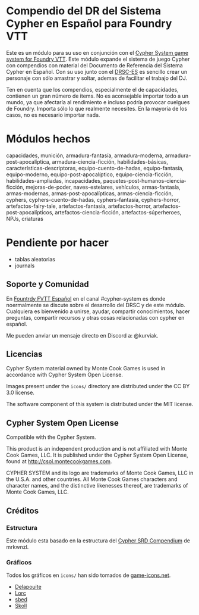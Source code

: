 # Compendio del DR del Sistema Cypher en Español para Foundry VTT

Este es un módulo para su uso en conjunción con el [Cypher System game system for Foundry VTT](https://foundryvtt.com/packages/cyphersystem/). Este módulo expande el sistema de juego Cypher con compendios con material del Documento de Referencia del Sistema Cypher en Español. Con su uso junto con el [DRSC-ES](https://jabelardo.github.io/drsc-es/DRSC-ES.html) es sencillo crear un personaje con sólo arrastrar y soltar, ademas de facilitar el trabajo del DJ.

Ten en cuenta que los compendios, especialmente el de capacidades, contienen un gran número de items. No es aconsejable importar todo a un mundo, ya que afectaría al rendimiento e incluso podría provocar cuelgues de Foundry. Importa sólo lo que realmente necesites. En la mayoría de los casos, no es necesario importar nada.

# Módulos hechos
capacidades, munición, armadura-fantasía, armadura-moderna, armadura-post-apocalíptica, armadura-ciencia-ficción, habilidades-básicas, características-descriptoras, equipo-cuento-de-hadas, equipo-fantasía, equipo-moderno, equipo-post-apocalíptico, equipo-ciencia-ficción, habilidades-ampliadas, incapacidades, paquetes-post-humanos-ciencia-ficción, mejoras-de-poder, naves-estelares, vehículos, armas-fantasía, armas-modernas, armas-post-apocalípticas, armas-ciencia-ficción, cyphers, cyphers-cuento-de-hadas, cyphers-fantasía, cyphers-horror, artefactos-fairy-tale, artefactos-fantasía, artefactos-horror, artefactos-post-apocalípticos, artefactos-ciencia-ficción, artefactos-súperheroes, NPJs, criaturas

# Pendiente por hacer
- tablas aleatorias
- journals

## Soporte y Comunidad

En [Fountrdy FVTT Español](https://discord.gg/CXn8nzDb) en el canal #cypher-system es donde noermalmente se discute sobre el desarrollo del  DRSC y de este módulo. Cualquiera es bienvenido a unirse, ayudar, compartir conocimientos, hacer preguntas, compartir recursos y otras cosas relacionadas con cypher en español.  

Me pueden anviar un mensaje directo en Discord a: @kurviak.

## Licencias

Cypher System material owned by Monte Cook Games is used in accordance with Cypher System Open License.

Images present under the `icons/` directory are distributed under the CC BY 3.0 license.

The software component of this system is distributed under the MIT license.

## Cypher System Open License

Compatible with the Cypher System.

This product is an independent production and is not affiliated with Monte Cook Games, LLC. It is published under the Cypher System Open License, found at http://csol.montecookgames.com.

CYPHER SYSTEM and its logo are trademarks of Monte Cook Games, LLC in the U.S.A. and other countries. All Monte Cook Games characters and character names, and the distinctive likenesses thereof, are trademarks of Monte Cook Games, LLC. 

## Créditos

### Estructura 
Este módulo esta basado en la estructura del [Cypher SRD Compendium](https://github.com/mrkwnzl/cyphersystem-compendium) de mrkwnzl.

### Gráficos

Todos los gráficos en `icons/` han sido tomados de [game-icons.net](https://game-icons.net).

- [Delapouite](https://delapouite.com/)
- [Lorc](https://lorcblog.blogspot.com/)
- [sbed](http://opengameart.org/content/95-game-icons)
- [Skoll](https://game-icons.net/)

